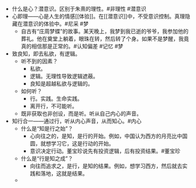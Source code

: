- 什么是心？潜意识。区别于朱熹的理性。#非理性 #潜意识
- 心即理——心是人生的情感[[体验]]。在[[潜意识]]中，不受意识控制。真理隐藏在潜意识的体验中。#尼采 #梦
	- 自古有“庄周梦蝶”的故事。某天晚上，我梦到我已逝的爷爷，我参加他的葬礼。他在奠堂上躺着，眼珠在转，然后转了个身。如果不是梦醒，我竟真的相信那是正常的。#认知偏差 #记忆 #梦
- 致良知，即去私欲，有逻辑。
	- 听不到的因素？
		- 私欲。
		- 逻辑。无理性导致逻辑遮蔽。
		- 良知是超越私欲与逻辑的。
	- 如何听？
		- 行。实践。生命实践。
		- 离开行，不可能听。
	- 既非获取也非创设，而是听。听从自己内心的声音。
- 知行合一——通过行，听从内心声音，从而知心。#内心
	- 什么是“知是行之始”？
		- 心向往之的，是知，是行的开始。例如，中国认为西方的月亮比中国圆，就想学习它，这是行动的开始。
		- 意识决定行动。董宝珍说先有投资逻辑，后有投资结果。#董宝珍
	- 什么是“行是知之成”？
		- 向往而追求之，是行，是知的结果。例如，想学习西方，然后就去实践和落地，这就是结果。
	-